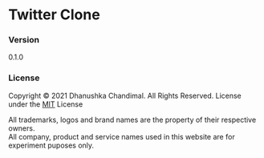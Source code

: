 # Twitter Clone

### Version
0.1.0

### License
Copyright © 2021 Dhanushka Chandimal. All Rights Reserved.
License under the [MIT](LICENSE.txt) License

All trademarks, logos and brand names are the property of their respective owners.
<br>
All company, product and service names used in this website are for experiment puposes only.
